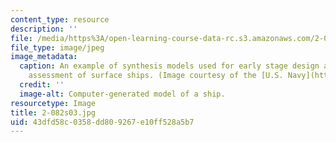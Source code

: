 ```yaml
---
content_type: resource
description: ''
file: /media/https%3A/open-learning-course-data-rc.s3.amazonaws.com/2-082-ship-structural-analysis-design-13-122-spring-2003/43dfd58c0358dd809267e10ff528a5b7_2-082s03.jpg
file_type: image/jpeg
image_metadata:
  caption: An example of synthesis models used for early stage design and technology
    assessment of surface ships. (Image courtesy of the [U.S. Navy](http://www.navy.mil/).)
  credit: ''
  image-alt: Computer-generated model of a ship.
resourcetype: Image
title: 2-082s03.jpg
uid: 43dfd58c-0358-dd80-9267-e10ff528a5b7
---
```

